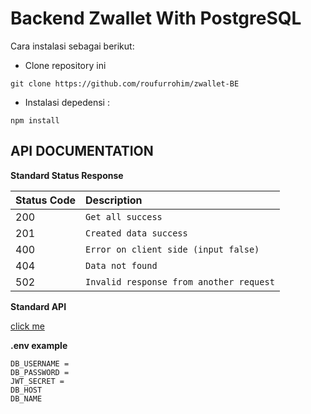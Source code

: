 # Backend Zwallet With PostgreSQL

Cara instalasi sebagai berikut:

- Clone repository ini

```cli
git clone https://github.com/roufurrohim/zwallet-BE
```

- Instalasi depedensi :

```cli
npm install
```

## API DOCUMENTATION

**Standard Status Response**

| Status Code | Description                             |
| :---------- | :-------------------------------------- |
| 200         | `Get all success`                       |
| 201         | `Created data success`                  |
| 400         | `Error on client side (input false)`    |
| 404         | `Data not found`                        |
| 502         | `Invalid response from another request` |


**Standard API**

[click me](https://github.com/roufurrohim/zwallet-BE/blob/master/zwallet.postman_collection.json)


**.env example**
```
DB_USERNAME =
DB_PASSWORD =
JWT_SECRET =
DB_HOST
DB_NAME
```
